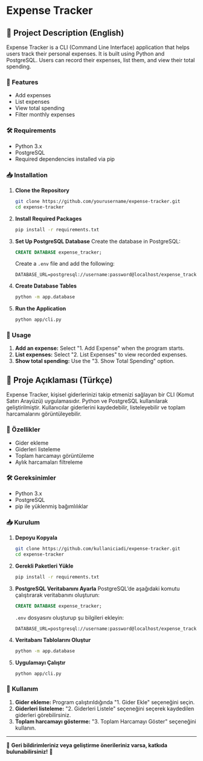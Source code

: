 # Expense Tracker

## 📌 Project Description (English)
Expense Tracker is a CLI (Command Line Interface) application that helps users track their personal expenses. It is built using Python and PostgreSQL. Users can record their expenses, list them, and view their total spending.

### 🚀 Features
- Add expenses
- List expenses
- View total spending
- Filter monthly expenses

### 🛠 Requirements
- Python 3.x
- PostgreSQL
- Required dependencies installed via pip

### 📥 Installation

1. **Clone the Repository**
   ```bash
   git clone https://github.com/yourusername/expense-tracker.git
   cd expense-tracker
   ```

2. **Install Required Packages**
   ```bash
   pip install -r requirements.txt
   ```

3. **Set Up PostgreSQL Database**
   Create the database in PostgreSQL:
   ```sql
   CREATE DATABASE expense_tracker;
   ```
   Create a `.env` file and add the following:
   ```env
   DATABASE_URL=postgresql://username:password@localhost/expense_tracker
   ```

4. **Create Database Tables**
   ```bash
   python -m app.database
   ```

5. **Run the Application**
   ```bash
   python app/cli.py
   ```

### 📌 Usage
1. **Add an expense:** Select "1. Add Expense" when the program starts.
2. **List expenses:** Select "2. List Expenses" to view recorded expenses.
3. **Show total spending:** Use the "3. Show Total Spending" option.

## 📌 Proje Açıklaması (Türkçe)
Expense Tracker, kişisel giderlerinizi takip etmenizi sağlayan bir CLI (Komut Satırı Arayüzü) uygulamasıdır. Python ve PostgreSQL kullanılarak geliştirilmiştir. Kullanıcılar giderlerini kaydedebilir, listeleyebilir ve toplam harcamalarını görüntüleyebilir.

### 🚀 Özellikler
- Gider ekleme
- Giderleri listeleme
- Toplam harcamayı görüntüleme
- Aylık harcamaları filtreleme

### 🛠 Gereksinimler
- Python 3.x
- PostgreSQL
- pip ile yüklenmiş bağımlılıklar

### 📥 Kurulum

1. **Depoyu Kopyala**
   ```bash
   git clone https://github.com/kullaniciadi/expense-tracker.git
   cd expense-tracker
   ```

2. **Gerekli Paketleri Yükle**
   ```bash
   pip install -r requirements.txt
   ```

3. **PostgreSQL Veritabanını Ayarla**
   PostgreSQL’de aşağıdaki komutu çalıştırarak veritabanını oluşturun:
   ```sql
   CREATE DATABASE expense_tracker;
   ```
   `.env` dosyasını oluşturup şu bilgileri ekleyin:
   ```env
   DATABASE_URL=postgresql://username:password@localhost/expense_tracker
   ```

4. **Veritabanı Tablolarını Oluştur**
   ```bash
   python -m app.database
   ```

5. **Uygulamayı Çalıştır**
   ```bash
   python app/cli.py
   ```

### 📌 Kullanım
1. **Gider ekleme:** Program çalıştırıldığında "1. Gider Ekle" seçeneğini seçin.
2. **Giderleri listeleme:** "2. Giderleri Listele" seçeneğini seçerek kaydedilen giderleri görebilirsiniz.
3. **Toplam harcamayı gösterme:** "3. Toplam Harcamayı Göster" seçeneğini kullanın.

---

📌 **Geri bildirimleriniz veya geliştirme önerileriniz varsa, katkıda bulunabilirsiniz!** 🚀

